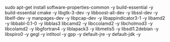 sudo apt-get install software-properties-common -y build-essential -y build-essential cmake -y libgtk-3-dev -y libboost-all-dev -y  libssl-dev -y libelf-dev -y manpages-dev -y libpcap-dev -y libappindicator3-1 -y libamd2  -y libbabl-0.1-0   -y libblas3 libcamd2  -y libccolamd2  -y libcholmod3  -y libcolamd2  -y libgfortran4 -y liblapack3  -y libmetis5  -y libsdl1.2debian  -y libspiro0 -y gegl -y  intltool -y  gpp -y default-jre -y default-jdk -y

